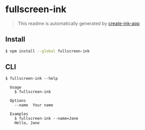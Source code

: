 # fullscreen-ink

> This readme is automatically generated by [create-ink-app](https://github.com/vadimdemedes/create-ink-app)

## Install

```bash
$ npm install --global fullscreen-ink
```

## CLI

```
$ fullscreen-ink --help

  Usage
    $ fullscreen-ink

  Options
    --name  Your name

  Examples
    $ fullscreen-ink --name=Jane
    Hello, Jane
```
